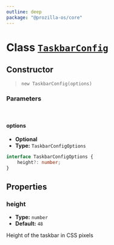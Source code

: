 ```yaml
---
outline: deep
package: "@prozilla-os/core"
---
```


# Class [`TaskbarConfig`](https://github.com/prozilla-os/ProzillaOS/blob/main/packages/core/src/features/system/configs/taskbarConfig.ts)

## Constructor

> `new TaskbarConfig(options)`

### Parameters

<br>

#### options

- **Optional**
- **Type:** `TaskbarConfigOptions`

```ts
interface TaskbarConfigOptions {
	height?: number;
}
```

## Properties

### height

- **Type:** `number`
- **Default:** `48`

Height of the taskbar in CSS pixels


